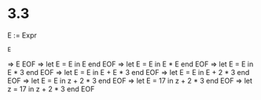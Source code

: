 # 3.3

E := Expr

    E
=>  E EOF
=>  let E = E in E end EOF
=>  let E = E in E * E end EOF
=>  let E = E in E * 3 end EOF
=>  let E = E in E + E * 3 end EOF
=>  let E = E in E + 2 * 3 end EOF
=>  let E = E in z + 2 * 3 end EOF
=>  let E = 17 in z + 2 * 3 end EOF
=>  let z = 17 in z + 2 * 3 end EOF